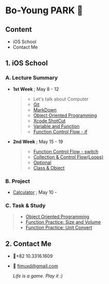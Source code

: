 # Bo-Young PARK 


## Content

- iOS School
- Contact Me




## 1. iOS School

### A. Lecture Summary
- **1st Week** ; May 8 - 12

	> * Let's talk about Computer
	> * [Git](https://github.com/fimuxd/iOS_Campus/tree/master/A_LectureSummary/170509)
	> * [MarkDown](https://github.com/fimuxd/iOS_Campus/tree/master/A_LectureSummary/170510/MarkDown)
	> * [Object Oriented Programming](https://github.com/fimuxd/iOS_Campus/tree/master/A_LectureSummary/170510/ObjectOrientedProgramming)
	> * [Xcode ShotCut](https://github.com/fimuxd/iOS_Campus/tree/master/A_LectureSummary/170510/XcodeShotCut)
	> * [Variable and Function](https://github.com/fimuxd/iOS_Campus/tree/master/A_LectureSummary/170511/FuncAndVar)
	> * [Function Control Flow - if](https://github.com/fimuxd/iOS_Campus/tree/master/A_LectureSummary/170512)

- **2nd Week** ; May 15 - 19
	> * [Function Control Flow - switch](https://github.com/fimuxd/iOS_Campus/tree/master/A_LectureSummary/170515)
	> * [Collection & Control Flow(Loops)](https://github.com/fimuxd/iOS_Campus/tree/master/A_LectureSummary/170516)
	> * [Optional](https://github.com/fimuxd/iOS_Campus/tree/master/A_LectureSummary/170517)
	> * [Class & Object](https://github.com/fimuxd/iOS_Campus/tree/master/A_LectureSummary/170517/Class%20and%20Variable)


### B. Project
- [Calculator](https://github.com/fimuxd/iOS_Campus/tree/master/B_Project/170510_Calculator%20Practice) ; May 10 -


### C. Task & Study
> - [Object Oriented Programming](https://github.com/fimuxd/iOS_Campus/blob/master/C_Task/객체지향형%20프로그래밍_170510/Task_170510)
> - [Function Practice: Size and Volume](https://github.com/fimuxd/iOS_Campus/blob/master/C_Task/함수연습_170512/ShapePractice.playground/Contents.swift)
> - [Function Practice: Unit Convert](https://github.com/fimuxd/iOS_Campus/blob/master/C_Task/함수연습_170512/Toolbox.playground/Contents.swift)




## 2. Contact Me
- 📱+82 10.3316.1609
- 📧 fimuxd@gmail.com

	*Life is a game. Play it :)* 
